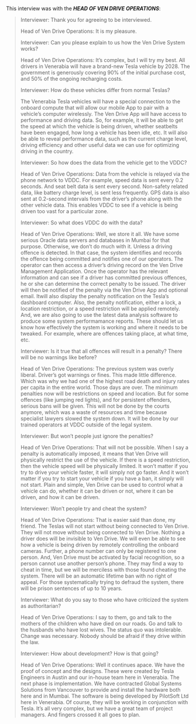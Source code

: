 This interview was with the ***HEAD OF VEN DRIVE OPERATIONS***:
>	Interviewer: Thank you for agreeing to be interviewed.
>	
>	Head of Ven Drive Operations: It is my pleasure.
>	
>	Interviewer: Can you please explain to us how the Ven Drive System works?
>	
>	Head of Ven Drive Operations: It’s complex, but I will try my best. All drivers in Venerabia will have a brand-new Tesla vehicle by 2028. The government is generously covering 90% of the initial purchase cost, and 50% of the ongoing recharging costs.
>	
>	Interviewer: How do these vehicles differ from normal Teslas?
>	
>	The Venerabia Tesla vehicles will have a special connection to the onboard compute that will allow our mobile App to pair with a vehicle’s computer wirelessly. The Ven Drive App will have access to performance and driving data. So, for example, it will be able to get the speed at which the vehicle is being driven, whether seatbelts have been engaged, how long a vehicle has been idle, etc. It will also be able to reveal performance data, such as the current charge level, driving efficiency and other useful data we can use for optimizing driving in the country.
>	
>	Interviewer: So how does the data from the vehicle get to the VDDC?
>	
>	Head of Ven Drive Operations: Data from the vehicle is relayed via the phone network to VDDC. For example, speed data is sent every 0.2 seconds. And seat belt data is sent every second. Non-safety related data, like battery charge level, is sent less frequently. GPS data is also sent at 0.2-second intervals from the driver’s phone along with the other vehicle data. This enables VDDC to see if a vehicle is being driven too vast for a particular zone.
>	
>	Interviewer: So what does VDDC do with the data?
>	 
>	Head of Ven Drive Operations: Well, we store it all. We have some serious Oracle data servers and databases in Mumbai for that purpose. Otherwise, we don’t do much with it. Unless a driving offence is detected. In that case, the system identifies and records the offence being committed and notifies one of our operators. The operator can then access a driver’s driving record on the Ven Drive Management Application. Once the operator has the relevant information and can see if a driver has committed previous offences, he or she can determine the correct penalty to be issued. The driver will then be notified of the penalty via the Ven Drive App and optional email. Itwill also display the penalty notification on the Tesla’s dashboard computer. Also, the penalty notification, either a lock, a location restriction, or a speed restriction will be applied remotely. And, we are also going to use the latest data analysis software to produce some system performamance reports. These should let us know how effectively the system is working and where it needs to be tweaked. For example, where are offences taking place, at what time, etc. 
>	
>	Interviewer: Is it true that all offences will result in a penalty? There will be no warnings like before?
>	
>	Head of Ven Drive Operations: The previous system was overly liberal. Driver’s got warnings or fines. This made little difference. Which was why we had one of the highest road death and injury rates per capita in the entire world. Those days are over. The minimum penalties now will be restrictions on speed and location. But for some offences (like jumping red lights), and for persistent offenders, serious bans will be given. This will not be done by the courts anymore, which was a waste of resources and time because specialist lawyers slowed the system down. It will be done by our trained operators at VDDC outside of the legal system. 
>	
>	Interviewer: But won’t people just ignore the penalties? 
>	
>	Head of Ven Drive Operations: That will not be possible. When I say a penalty is automatically imposed, it means that Ven Drive will physically restrict the use of the vehicle. If there is a speed restriction, then the vehicle speed will be physically limited. It won’t matter if you try to drive your vehicle faster, it will simply not go faster. And it won’t matter if you try to start your vehicle if you have a ban, it simply will not start. Plain and simple, Ven Drive can be used to control what a vehicle can do, whether it can be driven or not, where it can be driven, and how it can be driven. 
>	
>	Interviewer: Won’t people try and cheat the system?
>	
>	Head of Ven Drive Operations: That is easier said than done, my friend. The Teslas will not start without being connected to Ven Drive. They will not move without being connected to Ven Drive. Nothing a driver does will be invisible to Ven Drive. We will even be able to see how a vehicle is being driven by remotely controlling the onboard cameras. Further, a phone number can only be registered to one person. And, Ven Drive must be activated by facial recognition, so a person cannot use another person’s phone. They may find a way to cheat in time, but we will be merciless with those found cheating the system. There will be an automatic lifetime ban with no right of appeal. For those systematically trying to defraud the system, there will be prison sentences of up to 10 years. 
>	
>	Interviewer: What do you say to those who have criticized the system as authoritarian? 
>	
>	Head of Ven Drive Operations: I say to them, go and talk to the mothers of the children who have died on our roads. Go and talk to the husbands who have lost wives. The status quo was intolerable. Change was necessary. Nobody should be afraid if they drive within the law. 
>	
>	Interviewer: How about development? How is that going?
>	
>	Head of Ven Drive Operations: Well it continues apace. We have the proof of concept and the designs. These were created by Tesla Engineers in Austin and our in-house team here in Venerabia. The next phase is implementation. We have contracted Global Systems Solutions from Vancouver to provide and install the hardware both here and in Mumbai. The software is being developed by PilotSoft Ltd here in Venerabia. Of course, they will be working in conjunction with Tesla. It’s all very complex, but we have a great team of project managers. And fingers crossed it all goes to plan.